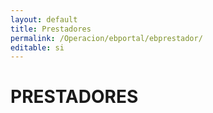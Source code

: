 ```yaml
---
layout: default
title: Prestadores
permalink: /Operacion/ebportal/ebprestador/
editable: si
---
```


# PRESTADORES

